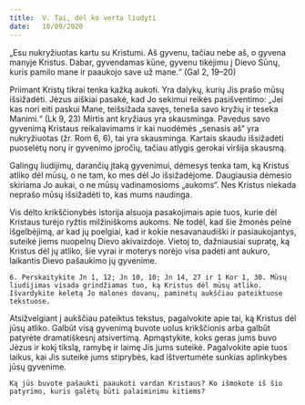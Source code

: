 ```yaml
---
title:  V. Tai, dėl ko verta liudyti
date:   10/09/2020
---
```


„Esu nukryžiuotas kartu su Kristumi. Aš gyvenu, tačiau nebe aš, o gyvena manyje Kristus. Dabar, gyvendamas kūne, gyvenu tikėjimu į Dievo Sūnų, kuris pamilo mane ir paaukojo save už mane.“ (Gal 2, 19–20)

Priimant Kristų tikrai tenka kažką aukoti. Yra dalykų, kurių Jis prašo mūsų išsižadėti. Jėzus aiškiai pasakė, kad Jo sekimui reikės pasišventimo: „Jei kas nori eiti paskui Mane, teišsižada savęs, teneša savo kryžių ir teseka Manimi.“ (Lk 9, 23) Mirtis ant kryžiaus yra skausminga. Pavedus savo gyvenimą Kristaus reikalavimams ir kai nuodėmės „senasis aš“ yra nukryžiuotas (žr. Rom 6, 6), tai yra skausminga. Kartais skaudu išsižadėti puoselėtų norų ir gyvenimo įpročių, tačiau atlygis gerokai viršija skausmą.

Galingų liudijimų, darančių įtaką gyvenimui, dėmesys tenka tam, ką Kristus atliko dėl mūsų, o ne tam, ko mes dėl Jo išsižadėjome. Daugiausia dėmesio skiriama Jo aukai, o ne mūsų vadinamosioms „aukoms“. Nes Kristus niekada neprašo mūsų išsižadėti to, kas mums naudinga.

Vis dėlto krikščionybės istorija alsuoja pasakojimais apie tuos, kurie dėl Kristaus turėjo ryžtis milžiniškoms aukoms. Ne todėl, kad šie žmonės pelnė išgelbėjimą, ar kad jų poelgiai, kad ir kokie nesavanaudiški ir pasiaukojantys, suteikė jiems nuopelnų Dievo akivaizdoje. Vietoj to, dažniausiai supratę, ką Kristus dėl jų atliko, šie vyrai ir moterys norėjo visa padėti ant aukuro, laikantis Dievo pašaukimo jų gyvenime.

`6. Perskaitykite Jn 1, 12; Jn 10, 10; Jn 14, 27 ir 1 Kor 1, 30. Mūsų liudijimas visada grindžiamas tuo, ką Kristus dėl mūsų atliko. Išvardykite keletą Jo malonės dovanų, paminėtų aukščiau pateiktuose tekstuose.`
														
Atsižvelgiant į aukščiau pateiktus tekstus, pagalvokite apie tai, ką Kristus dėl jūsų atliko. Galbūt visą gyvenimą buvote uolus krikščionis arba galbūt patyrėte dramatiškesnį atsivertimą. Apmąstykite, koks geras jums buvo Jėzus ir kokį tikslą, ramybę ir laimę Jis jums suteikė. Pagalvokite apie tuos laikus, kai Jis suteikė jums stiprybės, kad ištvertumėte sunkias aplinkybes jūsų gyvenime.

`Ką jūs buvote pašaukti paaukoti vardan Kristaus? Ko išmokote iš šio patyrimo, kuris galėtų būti palaiminimu kitiems?`
